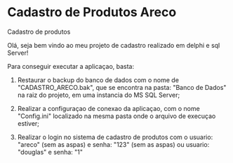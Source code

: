 # Cadastro de Produtos Areco
Cadastro de produtos

Olá, seja bem vindo ao meu projeto de cadastro realizado em delphi e sql Server! 

Para conseguir executar a aplicaçao, basta: 

  1. Restaurar o backup do banco de dados com o nome de "CADASTRO_ARECO.bak", que se encontra na pasta: "Banco de Dados" na raiz do projeto, em uma instancia do MS SQL Server;

  2. Realizar a configuraçao de conexao da aplicaçao, com o nome "Config.ini" localizado na mesma pasta onde o arquivo de execuçao estiver;

  3. Realizar o login no sistema de cadastro de produtos com o usuario: "areco" (sem as aspas) e senha: "123" (sem as aspas) ou usuario: "douglas" e senha: "1"
